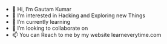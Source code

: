 - 👋 Hi, I’m Gautam Kumar
- 👀 I’m interested in Hacking and Exploring new Things
- 🌱 I’m currently learning 
- 💞️ I’m looking to collaborate on 
- 📫 You can Reach to me by my website learneverytime.com

<!---
Gautamcodes24/Gautamcodes24 is a ✨ special ✨ repository because its `README.md` (this file) appears on your GitHub profile.
You can click the Preview link to take a look at your changes.
--->
